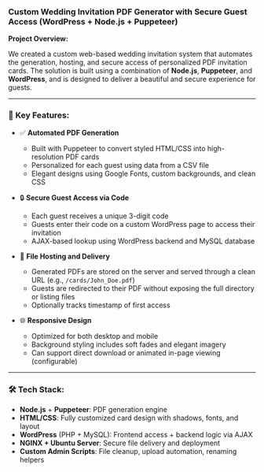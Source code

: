 ### Custom Wedding Invitation PDF Generator with Secure Guest Access (WordPress + Node.js + Puppeteer)

**Project Overview:**

We created a custom web-based wedding invitation system that automates the generation, hosting, and secure access of personalized PDF invitation cards. The solution is built using a combination of **Node.js**, **Puppeteer**, and **WordPress**, and is designed to deliver a beautiful and secure experience for guests.

---

### 🔧 Key Features:

- ✅ **Automated PDF Generation**
  - Built with Puppeteer to convert styled HTML/CSS into high-resolution PDF cards
  - Personalized for each guest using data from a CSV file
  - Elegant designs using Google Fonts, custom backgrounds, and clean CSS

- 🔒 **Secure Guest Access via Code**
  - Each guest receives a unique 3-digit code
  - Guests enter their code on a custom WordPress page to access their invitation
  - AJAX-based lookup using WordPress backend and MySQL database

- 📁 **File Hosting and Delivery**
  - Generated PDFs are stored on the server and served through a clean URL (e.g., `/cards/John_Doe.pdf`)
  - Guests are redirected to their PDF without exposing the full directory or listing files
  - Optionally tracks timestamp of first access

- 🌐 **Responsive Design**
  - Optimized for both desktop and mobile
  - Background styling includes soft fades and elegant imagery
  - Can support direct download or animated in-page viewing (configurable)

---

### 🛠️ Tech Stack:

- **Node.js** + **Puppeteer**: PDF generation engine
- **HTML/CSS**: Fully customized card design with shadows, fonts, and layout
- **WordPress** (PHP + MySQL): Frontend access + backend logic via AJAX
- **NGINX + Ubuntu Server**: Secure file delivery and deployment
- **Custom Admin Scripts**: File cleanup, upload automation, renaming helpers
